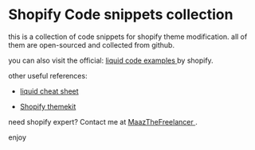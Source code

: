 # Shopify Code snippets collection

this is a collection of code snippets for shopify theme modification.
all of them are open-sourced and collected from github.

you can also visit the official: [liquid code examples ](https://shopify.github.io/liquid-code-examples/) by shopify.

other useful references:

* [liquid cheat sheet ](https://www.shopify.com/partners/shopify-cheat-sheet)

* [Shopify themekit ](https://shopify.dev/tools/theme-kit)

need shopify expert?
Contact me at [MaazTheFreelancer ](https://facebook.com/maazthefreelancer).



enjoy